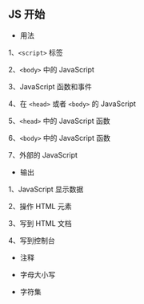 ## JS 开始

- 用法

1、`<script>` 标签

2、`<body>` 中的 JavaScript

3、JavaScript 函数和事件

4、在 `<head>` 或者 `<body>` 的 JavaScript

5、`<head>` 中的 JavaScript 函数

6、`<body>` 中的 JavaScript 函数

7、外部的 JavaScript

- 输出

1、JavaScript 显示数据

2、操作 HTML 元素

3、写到 HTML 文档

4、写到控制台

- 注释

- 字母大小写

- 字符集
